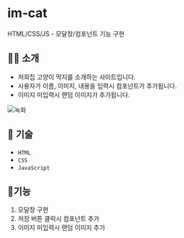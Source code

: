 # im-cat

HTML/CSS/JS - 모달창/컴포넌트 기능 구현

## 👩‍💻 소개

- 저희집 고양이 딱지를 소개하는 사이트입니다.
- 사용자가 이름, 이미지, 내용을 입력시 컴포넌트가 추가됩니다.
- 이미지 미입력시 랜덤 이미지가 추가됩니다.

![녹화](https://github.com/hotdog1004/SOJU/assets/66353188/8210bc20-5256-40dd-8d51-c61b589efdac)

## 🔨 기술

- `HTML`
- `CSS`
- `JavaScript`

## 📌기능

1. 모달창 구현
2. 저장 버튼 클릭시 컴포넌트 추가
3. 이미지 미입력시 랜덤 이미지 추가 

